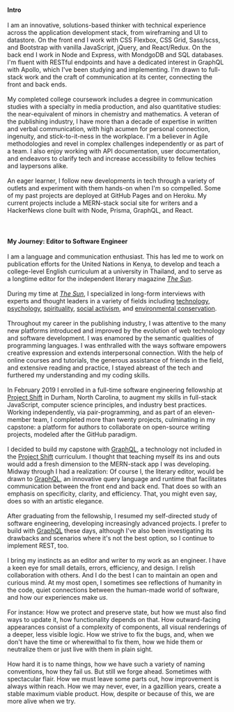 #### Intro

I am an innovative, solutions-based thinker with technical experience across the application development stack, from wireframing and UI to datastore. On the front end I work with CSS Flexbox, CSS Grid, Sass/scss, and Bootstrap with vanilla JavaScript, jQuery, and React/Redux. On the back end I work in Node and Express, with MondgoDB and SQL databases. I'm fluent with RESTful endpoints and have a dedicated interest in GraphQL with Apollo, which I've been studying and implementing. I'm drawn to full-stack work and the craft of communication at its center, connecting the front and back ends.
<br><br>
My completed college coursework includes a degree in communication studies with a specialty in media production, and also quantitative studies: the near-equivalent of minors in chemistry and mathematics. A veteran of the publishing industry, I have more than a decade of expertise in written and verbal communication, with high acumen for personal connection, ingenuity, and stick-to-it-ness in the workplace. I'm a believer in Agile methodologies and revel in complex challenges independently or as part of a team. I also enjoy working with API documentation, user documentation, and endeavors to clarify tech and increase accessibility to fellow techies and laypersons alike.
<br><br>
An eager learner, I follow new developments in tech through a variety of outlets and experiment with them hands-on when I'm so compelled. Some of my past projects are deployed at GitHub Pages and on Heroku. My current projects include a MERN-stack social site for writers and a HackerNews clone built with Node, Prisma, GraphQL, and React.
<br><br><br>

#### My Journey: Editor to Software Engineer

I am a language and communication enthusiast. This has led me to work on publication efforts for the United Nations in Kenya, to develop and teach a college-level English curriculum at a university in Thailand, and to serve as a longtime editor for the independent literary magazine [_The Sun_](https://thesunmagazine.org).
<br><br>
During my time at [_The Sun_](https://thesunmagazine.org), I specialized in long-form interviews with experts and thought leaders in a variety of fields including [technology](https://thesunmagazine.org/issues/353/voodoo-electronics), [psychology](https://thesunmagazine.org/issues/401/the-science-of-happiness), [spirituality](https://thesunmagazine.org/issues/512/our-grand-delusion), [social activism](https://thesunmagazine.org/issues/513/prisoner-of-hope), and [environmental conservation](https://thesunmagazine.org/issues/497/a-walk-on-the-wild-side).
<br><br>
Throughout my career in the publishing industry, I was attentive to the many new platforms introduced and improved by the evolution of web technology and software development. I was enamored by the semantic qualities of programming languages. I was enthralled with the ways software empowers creative expression and extends interpersonal connection. With the help of online courses and tutorials, the generous assistance of friends in the field, and extensive reading and practice, I stayed abreast of the tech and furthered my understanding and my coding skills.
<br>
<br>
In February 2019 I enrolled in a full-time software engineering fellowship at [Project Shift](https://projectshift.io) in Durham, North Carolina, to augment my skills in full-stack JavaScript, computer science principles, and industry best practices. Working independently, via pair-programming, and as part of an eleven-member team, I completed more than twenty projects, culminating in my capstone: a platform for authors to collaborate on open-source writing projects, modeled after the GitHub paradigm.
<br>
<br>
I decided to build my capstone with [GraphQL](https://youtu.be/783ccP__No8), a technology not included in the [Project Shift](https://projectshift.io) curriculum. I thought that teaching myself its ins and outs would add a fresh dimension to the MERN-stack app I was developing. Midway through I had a realization: Of course I, the literary editor, would be drawn to [GraphQL](https://youtu.be/783ccP__No8), an innovative query language and runtime that facilitates communication between the front end and back end. That does so with an emphasis on specificity, clarity, and efficiency. That, you might even say, does so with an artistic elegance.  
<br>
After graduating from the fellowship, I resumed my self-directed study of software engineering, developing increasingly advanced projects. I prefer to build with [GraphQL](https://youtu.be/783ccP__No8) these days, although I've also been investigating its drawbacks and scenarios where it's not the best option, so I continue to implement REST, too.
<br>
<br>
I bring my instincts as an editor and writer to my work as an engineer. I have a keen eye for small details, errors, efficiency, and design. I relish collaboration with others. And I do the best I can to maintain an open and curious mind. At my most open, I sometimes see reflections of humanity in the code, quiet connections between the human-made world of software, and how our experiences make _us_.
<br>
<br>
For instance: How we protect and preserve state, but how we must also find ways to update it, how functionality depends on that. How outward-facing appearances consist of a complexity of components, all visual renderings of a deeper, less visible logic. How we strive to fix the bugs, and, when we don't have the time or wherewithal to fix them, how we hide them or neutralize them or just live with them in plain sight.
<br>
<br>
How hard it is to name things, how we have such a variety of naming conventions, how they fail us. But still we forge ahead. Sometimes with spectacular flair. How we must leave some parts out, how improvement is always within reach. How we may never, ever, in a gazillion years, create a stable maximum viable product. How, despite or because of this, we are more alive when we try.
<br>
<br>
